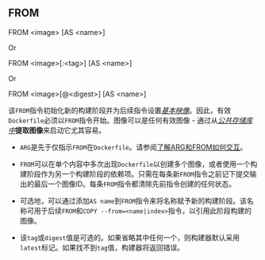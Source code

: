## FROM

FROM &lt;image&gt; \[AS &lt;name&gt;\]

Or

FROM &lt;image&gt;\[:&lt;tag&gt;\] \[AS &lt;name&gt;\]

Or

FROM &lt;image&gt;\[@&lt;digest&gt;\] \[AS &lt;name&gt;\]

该`FROM`指令初始化新的构建阶段并为后续指令设置[_基本映像_](https://docs.docker.com/engine/reference/glossary/#base-image)。因此，有效`Dockerfile`必须以`FROM`指令开始。图像可以是任何有效图像 - 通过从[_公共存储库中_](https://docs.docker.com/engine/tutorials/dockerrepos/)**提取图像**来启动它尤其容易。

* `ARG`是先于仅指示`FROM`在`Dockerfile`。请参阅[了解ARG和FROM如何交互](https://docs.docker.com/engine/reference/builder/#understand-how-arg-and-from-interact)。

* `FROM`可以在单个内容中多次出现`Dockerfile`以创建多个图像，或者使用一个构建阶段作为另一个构建阶段的依赖项。只需在每条新`FROM`指令之前记下提交输出的最后一个图像ID。每条`FROM`指令都清除先前指令创建的任何状态。

* 可选地，可以通过添加`AS name`到`FROM`指令来将名称赋予新的构建阶段。该名称可用于后续`FROM`和`COPY --from=<name|index>`指令，以引用此阶段构建的图像。

* 该`tag`或`digest`值是可选的。如果省略其中任何一个，则构建器默认采用`latest`标记。如果找不到`tag`值，构建器将返回错误。



